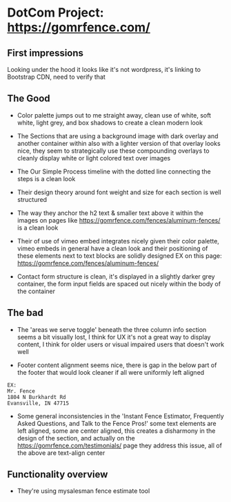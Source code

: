 # DotCom Project: https://gomrfence.com/

## First impressions

Looking under the hood it looks like it's not wordpress, it's linking to Bootstrap CDN, need to verify that

## The Good

- Color palette jumps out to me straight away, clean use of white, soft white, light grey, and box shadows to create a clean modern look

- The Sections that are using a background image with dark overlay and another container within also with a lighter version of that overlay looks nice, they seem to strategically use these compounding overlays to cleanly display white or light colored text over images

- The Our Simple Process timeline with the dotted line connecting the steps is a clean look

- Their design theory around font weight and size for each section is well structured

- The way they anchor the h2 text & smaller text above it within the images on pages like https://gomrfence.com/fences/aluminum-fences/
  is a clean look

- Their of use of vimeo embed integrates nicely given their color palette, vimeo embeds in general have a clean look and their positioning of these elements next to text blocks are solidly designed EX on this page: https://gomrfence.com/fences/aluminum-fences/

- Contact form structure is clean, it's displayed in a slightly darker grey container, the form input fields are spaced out nicely within the body of the container

## The bad

- The 'areas we serve toggle' beneath the three column info section seems a bit visually lost, I think for UX it's not a great way to display content, I think for older users or visual impaired users that doesn't work well

- Footer content alignment seems nice, there is gap in the below part of the footer that would look cleaner if all were uniformly left aligned

```
EX:
Mr. Fence
1804 N Burkhardt Rd
Evansville, IN 47715
```

- Some general inconsistencies in the 'Instant Fence Estimator, Frequently Asked Questions, and Talk to the Fence Pros!' some text elements are left aligned, some are center aligned, this creates a disharmony in the design of the section, and actually on the https://gomrfence.com/testimonials/ page they address this issue, all of the above are text-align center

## Functionality overview

- They're using mysalesman fence estimate tool
